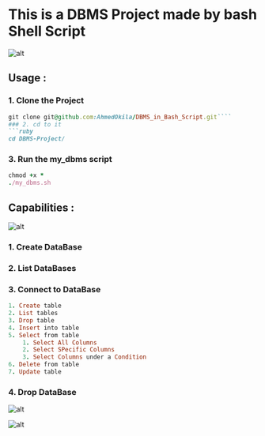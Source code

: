 # **This is a DBMS Project made by bash Shell Script**

![alt](https://github.com/AhmedOkila/DBMS_in_Bash_Script/blob/main/images/Cover.png)

## **Usage :**
### 1. Clone the Project
```ruby
git clone git@github.com:AhmedOkila/DBMS_in_Bash_Script.git````
### 2. cd to it
```ruby
cd DBMS-Project/
```
### 3. Run the my_dbms script
```ruby
chmod +x *
./my_dbms.sh
```


## **Capabilities :**

![alt](https://github.com/AhmedOkila/DBMS_in_Bash_Script/blob/main/images/data_bases.jpg)

### 1. Create DataBase 
### 2. List DataBases 
### 3. Connect to DataBase 
```ruby
1. Create table
2. List tables
3. Drop table
4. Insert into table
5. Select from table
    1. Select All Columns
    2. Select SPecific Columns
    3. Select Columns under a Condition
6. Delete from table
7. Update table
```
### 4. Drop DataBase

![alt](https://github.com/AhmedOkila/DBMS_in_Bash_Script/blob/main/images/tables.jpg)


![alt](https://github.com/AhmedOkila/DBMS_in_Bash_Script/blob/main/images/selecting.jpg)
    

